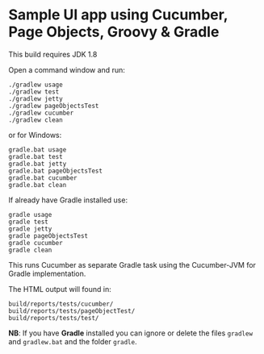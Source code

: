 # Sample UI app using Cucumber, Page Objects, Groovy & Gradle

This build requires JDK 1.8

Open a command window and run:

    ./gradlew usage
    ./gradlew test
    ./gradlew jetty
    ./gradlew pageObjectsTest
    ./gradlew cucumber
    ./gradlew clean
    
or for Windows:

    gradle.bat usage
    gradle.bat test
    gradle.bat jetty
    gradle.bat pageObjectsTest
    gradle.bat cucumber
    gradle.bat clean

If already have Gradle installed use:

    gradle usage
    gradle test
    gradle jetty
    gradle pageObjectsTest
    gradle cucumber
    gradle clean

This runs Cucumber as separate Gradle task using the Cucumber-JVM for Gradle implementation.

The HTML output will found in:

	build/reports/tests/cucumber/
	build/reports/tests/pageObjectTest/
	build/reports/tests/test/


**NB**: If you have **Gradle** installed you can ignore or delete the files `gradlew` and `gradlew.bat` and the folder `gradle`.